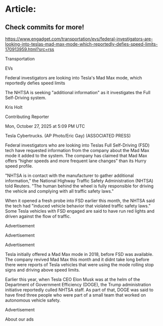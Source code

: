 # Article:

## Check commits for more!
https://www.engadget.com/transportation/evs/federal-investigators-are-looking-into-teslas-mad-max-mode-which-reportedly-defies-speed-limits-170913959.html?src=rss

Transportation

EVs

Federal investigators are looking into Tesla's Mad Max mode, which reportedly defies speed limits

The NHTSA is seeking "additional information" as it investigates the Full Self-Driving system.

Kris Holt

Contributing Reporter

Mon, October 27, 2025 at 5:09 PM UTC

Tesla Cybertrucks. (AP Photo/Eric Gay) (ASSOCIATED PRESS)

Federal investigators who are looking into Teslas Full Self-Driving (FSD) tech have requested information from the company about the Mad Max mode it added to the system. The company has claimed that Mad Max offers “higher speeds and more frequent lane changes” than its Hurry speed profile.

"NHTSA is in contact with the manufacturer to gather additional information," the National Highway Traffic Safety Administration (NHTSA) told Reuters. "The human behind the wheel is fully responsible for driving the vehicle and complying with all traffic safety laws."

When it opened a fresh probe into FSD earlier this month, the NHTSA said the tech had "induced vehicle behavior that violated traffic safety laws.” Some Tesla vehicles with FSD engaged are said to have run red lights and driven against the flow of traffic.

Advertisement

Advertisement

Advertisement

Tesla initially offered a Mad Max mode in 2018, before FSD was available. The company revived Mad Max this month and it didnt take long before there were reports of Tesla vehicles that were using the mode rolling stop signs and driving above speed limits.

Earlier this year, when Tesla CEO Elon Musk was at the helm of the Department of Government Efficiency (DOGE), the Trump administration initiative reportedly culled NHTSA staff. As part of that, DOGE was said to have fired three people who were part of a small team that worked on autonomous vehicle safety.

Advertisement

About our ads